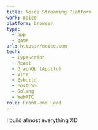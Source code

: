 ```yaml
---
title: Noice Streaming Platform
work: noice
platform: browser
type:
  - app
  - game
url: https://noice.com
tech:
  - TypeScript
  - React
  - GraphQL (Apollo)
  - Vite
  - Esbuild
  - PostCSS
  - Golang
  - WebRTC
role: Front-end Lead
---
```


I build almost everything XD
